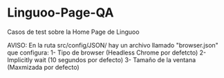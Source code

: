 # Linguoo-Page-QA
Casos de test sobre la Home Page de Linguoo

AVISO: En la ruta src/config/JSON/ hay un archivo llamado "browser.json" que configura:
  1- Tipo de browser (Headless Chrome por defetcto)
  2- Implicitly wait (10 segundos por defecto)
  3- Tamaño de la ventana (Maxmizada por defecto)
